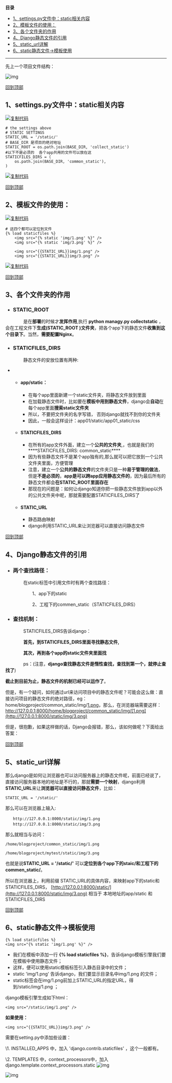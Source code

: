 **目录**

- [1、settings.py文件中：static相关内容](https://www.cnblogs.com/gengyufei/p/12632408.html#_label0)
- [2、模板文件的使用：](https://www.cnblogs.com/gengyufei/p/12632408.html#_label1)
- [3、各个文件夹的作用](https://www.cnblogs.com/gengyufei/p/12632408.html#_label2)
- [4、Django静态文件的引用](https://www.cnblogs.com/gengyufei/p/12632408.html#_label3)
- [5、static_url详解](https://www.cnblogs.com/gengyufei/p/12632408.html#_label4)
- [6、static静态文件->模板使用](https://www.cnblogs.com/gengyufei/p/12632408.html#_label5)

 

------

先上一个项目文件结构：

![img](https://img-blog.csdnimg.cn/20181207112719826.png)

[回到顶部](https://www.cnblogs.com/gengyufei/p/12632408.html#_labelTop)

## 1、settings.py文件中：static相关内容

[![复制代码](https://common.cnblogs.com/images/copycode.gif)](javascript:void(0);)

```
# the settings above
# STATIC SETTINGS
STATIC_URL = '/static/'
# BASE_DIR 是项目的绝对地址
STATIC_ROOT = os.path.join(BASE_DIR, 'collect_static')
#以下不是必须的  各个app共用的文件可以放在这
STATICFILES_DIRS = (
    os.path.join(BASE_DIR, 'common_static'),
) 
```

[![复制代码](https://common.cnblogs.com/images/copycode.gif)](javascript:void(0);)

[回到顶部](https://www.cnblogs.com/gengyufei/p/12632408.html#_labelTop)

## 2、模板文件的使用：

[![复制代码](https://common.cnblogs.com/images/copycode.gif)](javascript:void(0);)

```
# 这四个都可以定位到文件
{% load staticfiles %}  
    <img src="{% static 'img/1.png' %}" />
    <img src="{% static 'img/3.png' %}" />
 
    <img src="{{STATIC_URL}}img/1.png" />
    <img src="{{STATIC_URL}}img/3.png" />
```

[![复制代码](https://common.cnblogs.com/images/copycode.gif)](javascript:void(0);)

[回到顶部](https://www.cnblogs.com/gengyufei/p/12632408.html#_labelTop)

## 3、各个文件夹的作用

- ### STATIC_ROOT

 

 

　　　　是在**部署**的时候才**发挥作用**,执行 **python managy.py collectstatic** ，会在工程文件下**生成(STATIC_ROOT )文件夹**，把各个app下的静态文件**收集到这个目录下**。当然，**需要配置Nginx**。

 

- ### STATICFILES_DIRS

　　　　静态文件的安放位置有两种:

- - #### app/static：

    - 在每个app里面新建一个static文件夹，将静态文件放到里面
    - 在加载静态文件时，比如要在**模板中用到静态文件**，django会**自动**在每个app里面**搜索static文件夹**
    - 所以，不要把文件夹的名字写错， 否则django就找不到你的文件夹
    - 因此，一般会这样设计：app01/static/app01_static/css

  - #### STATICFILES_DIRS

    - 在所有的app文件外面，建立一个**公共的文件夹**,，也就是我们的***\*STATICFILES_DIRS: common_static\****
    - 因为有些静态文件不是某个app独有的,那么就可以把它放到一个公共文件夹里面，方便管理
    - 注意，建立一个**公共的静态文件**的文件夹只是一种**易于管理的做法**，但是**不是必须的**，**app是可以跨app应用静态文件的**，因为最后所有的静态文件都会**在STATIC_ROOT里面存在**
    - 那现在的问题是：如何让django知道你把一些静态文件放到app以外的公共文件夹中呢，那就需要配置STATICFILES_DIRS了

  - #### STATIC_URL

    - 静态路由映射
    - django利用STATIC_URL来让浏览器可以直接访问静态文件

[回到顶部](https://www.cnblogs.com/gengyufei/p/12632408.html#_labelTop)

## 4、Django静态文件的引用

- ### 两个查找路径：

　　　　在static标签中引用文件时有两个查找路径：

　　　　　　1、app下的static

　　　　　　2、工程下的commen_static（STATICFILES_DIRS）

- ### 查找机制：

　　　　STATICFILES_DIRS告诉django：

　　　　**首先，到STATICFILES_DIRS里面寻找静态文件,**

　　　　**其次，再到各个app的static文件夹里面找**

　　　　ps：(注意，**django查找静态文件是惰性查找，查找到第一个，就停止查找了**)

**截止到目前为止，静态文件的机制已经可以运作了**。

但是，有一个疑问，如何通过url来访问项目中的静态文件呢？可能会这么做：直接访问项目的静态文件的绝对路径，eg：home/blogproject/common_static/img/[1.png](http://127.0.0.1:8000/static/img/3.png)，那么，在浏览器端需要这样：http://127.0.0.1:8000/home/blogproject/common_static/img/[1.png](http://127.0.0.1:8000/static/img/3.png)

但是，很抱歉，如果这样做的话，Django会报错，那么，该如何做呢？下面给出答案：

[回到顶部](https://www.cnblogs.com/gengyufei/p/12632408.html#_labelTop)

## 5、static_url详解

那么django是如何让浏览器也可以访问服务器上的静态文件呢，前面已经说了，直接访问服务器本地的地址是不行的，那就**需要一个映射**，django利用**STATIC_URL**来让**浏览器可以直接访问静态文件**，比如：

```
STATIC_URL = '/static/'
```

那么可以在浏览器上输入:

```
　　http://127.0.0.1:8000/static/img/1.png
　　http://127.0.0.1:8000/static/img/3.png
```

那么就相当与访问：

```
/home/blogproject/common_static/img/1.png

/home/blogproject/mytest/static/img/3.png
```

 

也就是说**STATIC_URL = '/static/'** 可以**定位到各个app下的staic/和工程下的commen_static/**。



所以在浏览器上，利用前缀 STATIC_URL的具体内容，来映射app下的static和STATICFILES_DIRS，
[http://127.0.0.1:8000/static/](http://127.0.0.1:8000/static/img/3.png) 相当于 本地地址的app/static 和 STATICFILES_DIRS

[回到顶部](https://www.cnblogs.com/gengyufei/p/12632408.html#_labelTop)

## 6、static静态文件->模板使用

```
{% load staticfiles %}
<img src="{% static 'img/1.png' %}" />
```

- 我们在模板中添加一行 **{% load staticfiles %}**，告诉django模板引擎我们要在模板中使用静态文件；
- 这样，便可以使用static模板标签引入静态目录中的文件；
- static 'img/1.png' 告诉django，我们要显示目录名中img/1.png 的文件；
- static标签会在img/1.png前加上STATIC_URL的指定URL，得到/static/img/1.png ；

django模板引擎生成如下html：

```
<img src="/static/img/1.png" />
```

**如果使用：**

```
<img src="{{STATIC_URL}}img/3.png" />
```

需要在setting.py中添加些设置：

\1. INSTALLED_APPS 中，加入 'django.contrib.staticfiles' ，这个一般都有。

\2. TEMPLATES 中，context_processors中，加入django.template.context_processors.static
![img](https://img2020.cnblogs.com/blog/1756501/202004/1756501-20200404163516250-1879761701.png)

 

 

![img](https://img2020.cnblogs.com/blog/1756501/202004/1756501-20200404163459717-453880727.png)